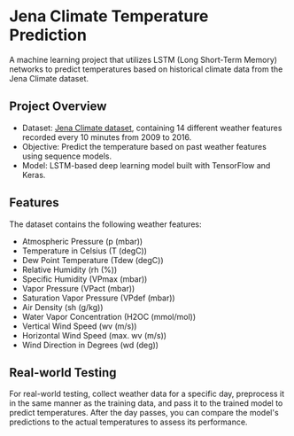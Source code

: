 # Jena Climate Temperature Prediction
A machine learning project that utilizes LSTM (Long Short-Term Memory) networks to predict temperatures based on historical climate data from the Jena Climate dataset.

## Project Overview
- Dataset: [Jena Climate dataset](https://www.kaggle.com/datasets/mnassrib/jena-climate), containing 14 different weather features recorded every 10 minutes from 2009 to 2016.
- Objective: Predict the temperature based on past weather features using sequence models.
- Model: LSTM-based deep learning model built with TensorFlow and Keras.

## Features
The dataset contains the following weather features:

- Atmospheric Pressure (p (mbar))
- Temperature in Celsius (T (degC))
- Dew Point Temperature (Tdew (degC))
- Relative Humidity (rh (%))
- Specific Humidity (VPmax (mbar))
- Vapor Pressure (VPact (mbar))
- Saturation Vapor Pressure (VPdef (mbar))
- Air Density (sh (g/kg))
- Water Vapor Concentration (H2OC (mmol/mol))
- Vertical Wind Speed (wv (m/s))
- Horizontal Wind Speed (max. wv (m/s))
- Wind Direction in Degrees (wd (deg))

## Real-world Testing
For real-world testing, collect weather data for a specific day, preprocess it in the same manner as the training data, and pass it to the trained model to predict temperatures. After the day passes, you can compare the model's predictions to the actual temperatures to assess its performance.
